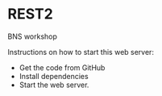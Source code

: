 # REST2
BNS workshop

Instructions on how to start this web server:
* Get the code from GitHub
* Install dependencies
* Start the web server.
